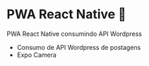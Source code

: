 # PWA React Native 🚀
PWA React Native consumindo API Wordpress
- Consumo de API Wordpress de postagens
- Expo Camera
